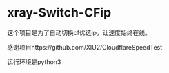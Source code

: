 # xray-Switch-CFip
这个项目是为了自动切换cf优选ip，让速度始终在线。

感谢项目https://github.com/XIU2/CloudflareSpeedTest

运行环境是python3

